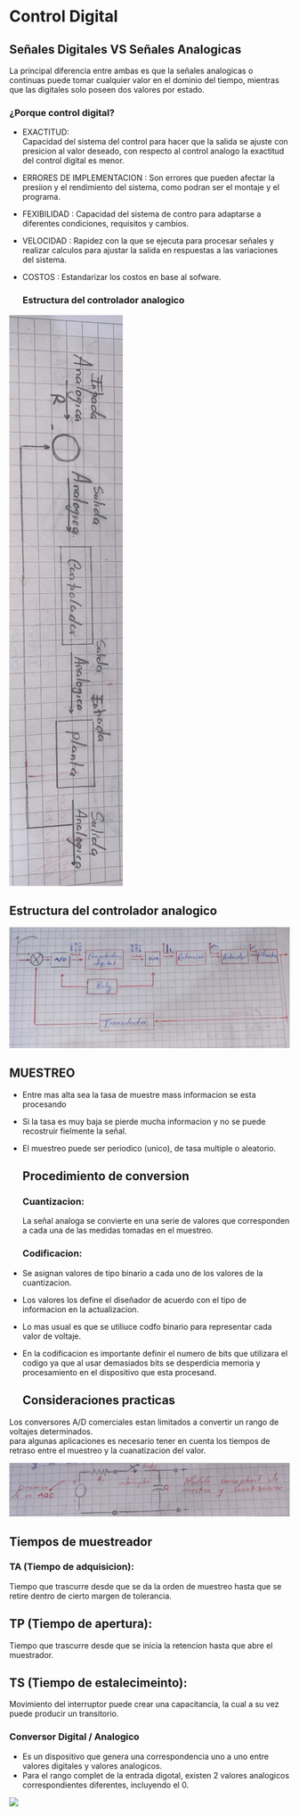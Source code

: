 # Control Digital



## Señales Digitales VS Señales Analogicas 
  La principal diferencia entre ambas es que la señales analogicas o continuas puede tomar cualquier valor en el dominio del tiempo, mientras que las digitales solo poseen dos valores por estado.

### ¿Porque control digital?

* EXACTITUD:<br> 
  Capacidad del sistema del control para hacer que la salida se ajuste con presicion al valor deseado, con respecto al control analogo la exactitud del control digital es menor.<br>
  
* ERRORES DE IMPLEMENTACION : Son errores que pueden afectar la presiion y el rendimiento del sistema, como podran ser el montaje y el programa.<br>

* FEXIBILIDAD : Capacidad del sistema de contro para adaptarse a diferentes condiciones, requisitos y cambios. <br>

* VELOCIDAD : Rapidez con la que se ejecuta para procesar señales y realizar calculos para ajustar la salida en respuestas a las variaciones del sistema. <br>

* COSTOS : Estandarizar los costos en base al sofware.  <br>

  ###  Estructura del controlador analogico <br>
![](Imagenes/Estructuradelcontrolador.PNG) <br>

## Estructura del controlador analogico <br>

![](Imagenes/Estructuraanalogica.PNG) <br>

## MUESTREO <br>
* Entre mas alta sea la tasa de muestre mass informacion se esta procesando
* Si la tasa es muy baja se pierde mucha informacion y no se puede recostruir fielmente la señal.
* El muestreo puede ser periodico (unico), de tasa multiple o aleatorio.

  ## Procedimiento de conversion

  ### Cuantizacion: <br>
  La señal analoga se convierte en una serie  de valores que corresponden a cada una de las medidas tomadas en el muestreo.
  ### Codificacion: <br>
 * Se asignan valores de tipo binario a cada uno de los valores de la cuantizacion.
 * Los valores los define el diseñador de acuerdo con el tipo de informacion en la actualizacion.
 * Lo mas usual es que se utiliuce codfo binario para representar cada valor de voltaje.
 * En la codificacion es importante definir el numero de bits que utilizara el codigo ya que al usar demasiados bits se desperdicia memoria y procesamiento en el 
   dispositivo que esta procesand.

   ## Consideraciones practicas
Los conversores A/D comerciales estan limitados a convertir un rango de voltajes determinados.<br>
para algunas aplicaciones es necesario tener en cuenta los tiempos de retraso entre el muestreo y la cuanatizacion del valor.

![](Imagenes/consideraciones.PNG) <br>

## Tiempos de muestreador <br>
### TA (Tiempo de adquisicion): 
Tiempo que trascurre desde que se da la orden de muestreo hasta que se retire dentro de cierto margen de tolerancia. <br>

## TP (Tiempo de apertura):
Tiempo que trascurre desde que se inicia la retencion hasta que abre el muestrador.

## TS (Tiempo de estalecimeinto):
Movimiento del interruptor puede crear una capacitancia, la cual a su vez puede producir un transitorio.


### Conversor Digital / Analogico 
* Es un dispositivo que genera una correspondencia uno a uno entre valores digitales y valores analogicos.
* Para el rango complet de la entrada digotal, existen 2 valores analogicos correspondientes diferentes, incluyendo el 0.

![](Imagenes/conversores.PNG)
  







